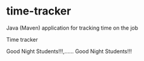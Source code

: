 # time-tracker
Java (Maven) application for tracking time on the job

Time tracker

Good Night Students!!!,......
Good Night Students!!!

